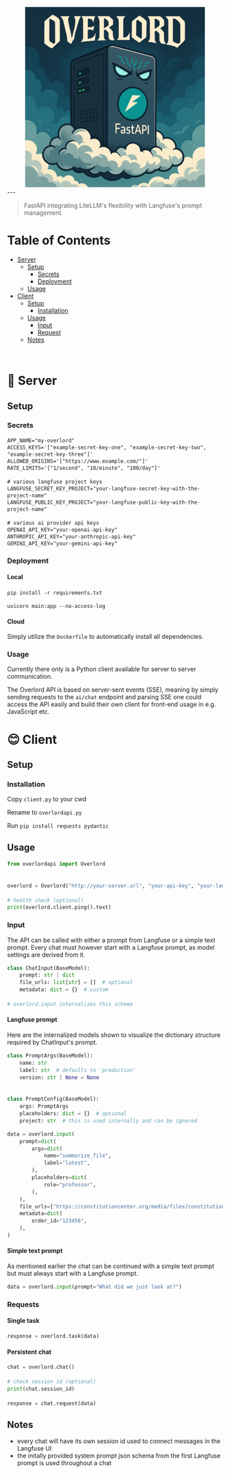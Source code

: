 <div align="center">
    <img src="overlord.png" alt="" width="420">
</div>
---

> FastAPI integrating LiteLLM's flexibility with Langfuse's prompt management.

# Table of Contents
- [Server](#🤖-server)
  - [Setup](#setup)
    - [Secrets](#secrets)
    - [Deployment](#deployment)
  - [Usage](#usage)
- [Client](#😊-client)
  - [Setup](#setup-1)
    - [Installation](#installation)
  - [Usage](#usage-1)
    - [Input](#input)
    - [Request](#request)
  - [Notes](#notes)

&nbsp;

# 🤖 Server

## Setup

### Secrets

```env
APP_NAME="my-overlord"
ACCESS_KEYS='["example-secret-key-one", "example-secret-key-two", "example-secret-key-three"]'
ALLOWED_ORIGINS='["https://www.example.com/"]'
RATE_LIMITS='["1/second", "10/minute", "100/day"]'

# various langfuse project keys
LANGFUSE_SECRET_KEY_PROJECT="your-langfuse-secret-key-with-the-project-name"
LANGFUSE_PUBLIC_KEY_PROJECT="your-langfuse-public-key-with-the-project-name"

# various ai provider api keys
OPENAI_API_KEY="your-openai-api-key"
ANTHROPIC_API_KEY="your-anthropic-api-key"
GEMINI_API_KEY="your-gemini-api-key"
```

### Deployment

#### Local

`pip install -r requirements.txt`

`uvicorn main:app --no-access-log`

#### Cloud

Simply utilize the `Dockerfile` to automatically install all dependencies.

### Usage

Currently there only is a Python client available for server to server communication.

The Overlord API is based on server-sent events (SSE), meaning by simply sending requests to the `ai/chat` endpoint and parsing SSE one could access the API easily and build their own client for front-end usage in e.g. JavaScript etc.

# 😊 Client

## Setup

### Installation

Copy `client.py` to your cwd

Rename to `overlordapi.py`

Run `pip install requests pydantic`

## Usage

```python
from overlordapi import Overlord


overlord = Overlord("http://your-server.url", "your-api-key", "your-langfuse-project")

# health check (optional)
print(overlord.client.ping().text)
```

### Input

The API can be called with either a prompt from Langfuse or a simple text prompt.
Every chat must however start with a Langfuse prompt, as model settings are derived from it.

```python
class ChatInput(BaseModel):
    prompt: str | dict
    file_urls: list[str] = []  # optional
    metadata: dict = {}  # custom

# overlord.input internalizes this schema
```

#### Langfuse prompt

Here are the internalized models shown to visualize the dictionary structure required by ChatInput's prompt.

```python
class PromptArgs(BaseModel):
    name: str
    label: str  # defaults to 'production'
    version: str | None = None


class PromptConfig(BaseModel):
    args: PromptArgs
    placeholders: dict = {}  # optional
    project: str  # this is used internally and can be ignored
```

```python
data = overlord.input(
    prompt=dict(
        args=dict(
            name="summarize_file",
            label="latest",
        ),
        placeholders=dict(
            role="professor",
        ),
    ),
    file_urls=["https://constitutioncenter.org/media/files/constitution.pdf"],
    metadata=dict(
        order_id="123456",
    ),
)
```

#### Simple text prompt

As mentioned earlier the chat can be continued with a simple text prompt but must always start with a Langfuse prompt.

```python
data = overlord.input(prompt="What did we just look at?")
```

### Requests

#### Single task
```python
response = overlord.task(data)
```

#### Persistent chat
```python
chat = overlord.chat()

# check session id (optional)
print(chat.session_id)

response = chat.request(data)
```

## Notes
- every chat will have its own session id used to connect messages in the Langfuse UI
- the initally provided system prompt json schema from the first Langfuse prompt is used throughout a chat
